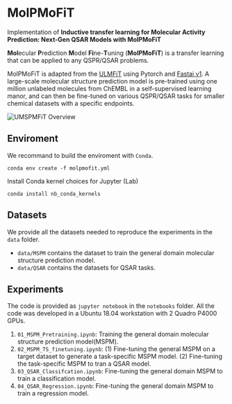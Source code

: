 # MolPMoFiT

Implementation of **Inductive transfer learning for Molecular Activity Prediction: Next-Gen QSAR Models with MolPMoFiT**

**Mol**ecular **P**rediction **M**odel **Fi**ne-**T**uning (**MolPMoFiT**) is a transfer learning that can be applied to any QSPR/QSAR problems. 

MolPMoFiT is adapted from the [ULMFiT](https://arxiv.org/abs/1801.06146) using Pytorch and [Fastai v1](https://github.com/fastai/fastai). A large-scale molecular structure prediction model is pre-trained using one million unlabeled molecules from ChEMBL in a self-supervised learning manor, and can then be fine-tuned on various QSPR/QSAR tasks for smaller chemical datasets with a specific endpoints.

![UMSPMFiT Overview](TOC.PNG)


## Enviroment

We recommand to build the enviroment with `Conda`.

```
conda env create -f molpmofit.yml
```

Install Conda kernel choices for Jupyter (Lab)
```
conda install nb_conda_kernels
```

## Datasets

We provide all the datasets needed to reproduce the experiments in the `data` folder.

 - `data/MSPM` contains the dataset to train the general domain molecular structure prediction model.
 - `data/QSAR` contains the datasets for QSAR tasks.

## Experiments

The code is provided as `jupyter notebook` in the `notebooks` folder. All the code was developed in a Ubuntu 18.04 workstation with 2 Quadro P4000 GPUs.

1. `01_MSPM_Pretraining.ipynb`: Training the general domain molecular structure prediction model(MSPM).
2. `02_MSPM_TS_finetuning.ipynb`: (1) Fine-tuning the general MSPM on a target dataset to generate a task-specific MSPM model. (2) Fine-tuning the task-specific MSPM to tran a QSAR model.
3. `03_QSAR_Classifcation.ipynb`: Fine-tuning the general domain MSPM to train a classification model.
4. `04_QSAR_Regression.ipynb`: Fine-tuning the general domain MSPM to train a regression model.
